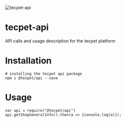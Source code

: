 ![tecpet-api](https://img.shields.io/badge/npm%20package-1.0.3-brightgreen.svg)

# tecpet-api
API calls and usage description for the tecpet platform

# Installation

    # installing the tecpet api package
    npm i @tecpet/api --save

# Usage

    var api = require("@tecpet/api")
    api.getShopGeneralInfo().then(a => {console.log(a)});
